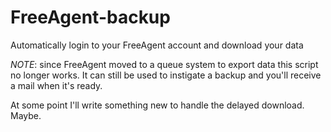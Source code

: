 FreeAgent-backup
================

Automatically login to your FreeAgent account and download your data

*NOTE*: since FreeAgent moved to a queue system to export data this script no longer works. It can still be used to instigate a backup and you'll receive a mail when it's ready.

At some point I'll write something new to handle the delayed download. Maybe.
